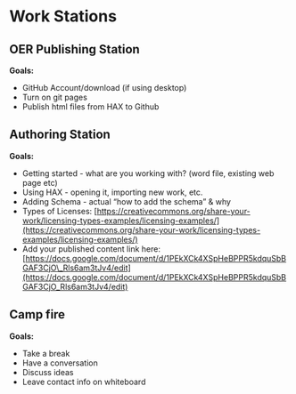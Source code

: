 # Work Stations

## OER Publishing Station

**Goals:**

* GitHub Account/download \(if using desktop\) 
* Turn on git pages 
* Publish html files from HAX to Github

## Authoring Station

**Goals:**

* Getting started - what are you working with? \(word file, existing web page etc\) 
* Using HAX - opening it, importing new work, etc. 
* Adding Schema - actual “how to add the schema” & why 
* Types of Licenses: [https://creativecommons.org/share-your-work/licensing-types-examples/licensing-examples/](https://creativecommons.org/share-your-work/licensing-types-examples/licensing-examples/)
* Add your published content link here: [https://docs.google.com/document/d/1PEkXCk4XSpHeBPPR5kdquSbBGAF3CjO\_Rls6am3tJv4/edit](https://docs.google.com/document/d/1PEkXCk4XSpHeBPPR5kdquSbBGAF3CjO_Rls6am3tJv4/edit)

## Camp fire

**Goals:**

* Take a break
* Have a conversation
* Discuss ideas 
* Leave contact info on whiteboard



